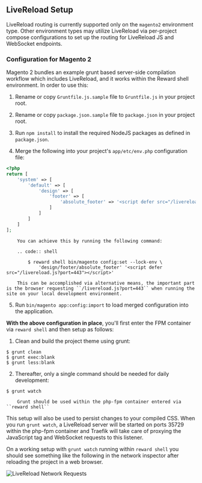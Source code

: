 ## LiveReload Setup

LiveReload routing is currently supported only on the `magento2` environment type. Other environment types may utilize
LiveReload via per-project compose configurations to set up the routing for LiveReload JS and WebSocket endpoints.

### Configuration for Magento 2

Magento 2 bundles an example grunt based server-side compilation workflow which includes LiveReload, and it works within
the Reward shell environment. In order to use this:

1. Rename or copy `Gruntfile.js.sample` file to `Gruntfile.js` in your project root.

2. Rename or copy `package.json.sample` file to `package.json` in your project root.

3. Run `npm install` to install the required NodeJS packages as defined in `package.json`.

4. Merge the following into your project's `app/etc/env.php` configuration file:

``` php
<?php
return [
    'system' => [
        'default' => [
            'design' => [
                'footer' => [
                    'absolute_footer' => '<script defer src="/livereload.js?port=443"></script>'
                ]
            ]
        ]
    ]
];
```

``` note::
    You can achieve this by running the following command:

    .. code:: shell

        $ reward shell bin/magento config:set --lock-env \
            'design/footer/absolute_footer' '<script defer src="/livereload.js?port=443"></script>'
```

``` note::
    This can be accomplished via alternative means, the important part is the browser requesting ``/livereload.js?port=443`` when running the site on your local development environment.
```

5. Run `bin/magento app:config:import` to load merged configuration into the application.

**With the above configuration in place**, you'll first enter the FPM container via `reward shell` and then setup as
follows:

1. Clean and build the project theme using grunt:

```shell
$ grunt clean
$ grunt exec:blank
$ grunt less:blank
```

2. Thereafter, only a single command should be needed for daily development:

```shell
$ grunt watch
```

``` note::
    Grunt should be used within the php-fpm container entered via ``reward shell``
```

This setup will also be used to persist changes to your compiled CSS. When you run `grunt watch`, a LiveReload server
will be started on ports 35729 within the php-fpm container and Traefik will take care of proxying the JavaScript tag
and WebSocket requests to this listener.

On a working setup with `grunt watch` running within `reward shell` you should see something like the following in the
network inspector after reloading the project in a web browser.

![LiveReload Network Requests](screenshots/livereload.png)
